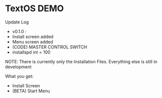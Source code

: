 # TextOS DEMO
Update Log

- v0.1.0 :
- Install screen added
- Menu screen added 
- (CODE) MASTER CONTROL SWITCH
-  installspd int = 100

NOTE: There is currently only the Installation Files. Everything else is still in development

What you get:
- Install Screen
- (BETA) Start Menu
